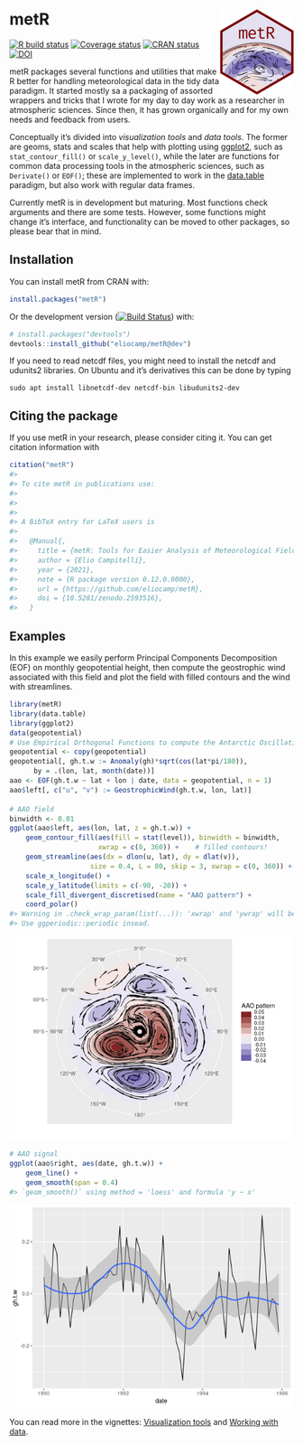 
<!-- README.md is generated from README.Rmd. Please edit that file -->

# metR <img src="man/figures/logo.png" align="right"/>

[![R build
status](https://github.com/eliocamp/metR/workflows/R-CMD-check/badge.svg)](https://github.com/eliocamp/metR/actions)
[![Coverage
status](https://codecov.io/gh/eliocamp/metR/branch/master/graph/badge.svg)](https://codecov.io/github/eliocamp/metR/?branch=master)
[![CRAN
status](http://www.r-pkg.org/badges/version/metR)](https://cran.r-project.org/package=metR)
[![DOI](https://zenodo.org/badge/96357263.svg)](https://zenodo.org/badge/latestdoi/96357263)

metR packages several functions and utilities that make R better for
handling meteorological data in the tidy data paradigm. It started
mostly sa a packaging of assorted wrappers and tricks that I wrote for
my day to day work as a researcher in atmospheric sciences. Since then,
it has grown organically and for my own needs and feedback from users.

Conceptually it’s divided into *visualization tools* and *data tools*.
The former are geoms, stats and scales that help with plotting using
[ggplot2](https://ggplot2.tidyverse.org/index.html), such as
`stat_contour_fill()` or `scale_y_level()`, while the later are
functions for common data processing tools in the atmospheric sciences,
such as `Derivate()` or `EOF()`; these are implemented to work in the
[data.table](https://github.com/Rdatatable/data.table/wiki) paradigm,
but also work with regular data frames.

Currently metR is in development but maturing. Most functions check
arguments and there are some tests. However, some functions might change
it’s interface, and functionality can be moved to other packages, so
please bear that in mind.

## Installation

You can install metR from CRAN with:

``` r
install.packages("metR")
```

Or the development version ([![Build
Status](https://github.com/eliocamp/metR/workflows/R-CMD-check/badge.svg?branch=dev)](https://github.com/eliocamp/metR/actions?query=workflow%3AR-CMD-check))
with:

``` r
# install.packages("devtools")
devtools::install_github("eliocamp/metR@dev")
```

If you need to read netcdf files, you might need to install the netcdf
and udunits2 libraries. On Ubuntu and it’s derivatives this can be done
by typing

    sudo apt install libnetcdf-dev netcdf-bin libudunits2-dev

## Citing the package

If you use metR in your research, please consider citing it. You can get
citation information with

``` r
citation("metR")
#> 
#> To cite metR in publications use:
#> 
#> 
#> 
#> A BibTeX entry for LaTeX users is
#> 
#>   @Manual{,
#>     title = {metR: Tools for Easier Analysis of Meteorological Fields},
#>     author = {Elio Campitelli},
#>     year = {2021},
#>     note = {R package version 0.12.0.9000},
#>     url = {https://github.com/eliocamp/metR},
#>     doi = {10.5281/zenodo.2593516},
#>   }
```

## Examples

In this example we easily perform Principal Components Decomposition
(EOF) on monthly geopotential height, then compute the geostrophic wind
associated with this field and plot the field with filled contours and
the wind with streamlines.

``` r
library(metR)
library(data.table)
library(ggplot2)
data(geopotential)
# Use Empirical Orthogonal Functions to compute the Antarctic Oscillation
geopotential <- copy(geopotential)
geopotential[, gh.t.w := Anomaly(gh)*sqrt(cos(lat*pi/180)),
      by = .(lon, lat, month(date))]
aao <- EOF(gh.t.w ~ lat + lon | date, data = geopotential, n = 1)
aao$left[, c("u", "v") := GeostrophicWind(gh.t.w, lon, lat)]

# AAO field
binwidth <- 0.01
ggplot(aao$left, aes(lon, lat, z = gh.t.w)) +
    geom_contour_fill(aes(fill = stat(level)), binwidth = binwidth,
                      xwrap = c(0, 360)) +    # filled contours!
    geom_streamline(aes(dx = dlon(u, lat), dy = dlat(v)), 
                    size = 0.4, L = 80, skip = 3, xwrap = c(0, 360)) +
    scale_x_longitude() +
    scale_y_latitude(limits = c(-90, -20)) +
    scale_fill_divergent_discretised(name = "AAO pattern") +
    coord_polar()
#> Warning in .check_wrap_param(list(...)): 'xwrap' and 'ywrap' will be deprecated.
#> Use ggperiodic::periodic insead.
```

![](man/figures/field-1.png)<!-- -->

``` r
# AAO signal
ggplot(aao$right, aes(date, gh.t.w)) +
    geom_line() +
    geom_smooth(span = 0.4)
#> `geom_smooth()` using method = 'loess' and formula 'y ~ x'
```

![](man/figures/timeseries-1.png)<!-- -->

You can read more in the vignettes: [Visualization
tools](https://eliocamp.github.io/metR/articles/Visualization-tools.html)
and [Working with
data](https://eliocamp.github.io/metR/articles/Working-with-data.html).

